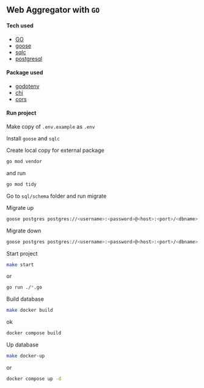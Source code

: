## Web Aggregator with `GO`

#### Tech used

* [GO]
* [goose]
* [sqlc]
* [postgresql]

#### Package used

* [godotenv]
* [chi]
* [cors]

[godotenv]: https://github.com/joho/godotenv
[chi]: https://github.com/go-chi/chi
[cors]: https://github.com/go-chi/cors
[sqlc]: https://sqlc.dev/
[postgresql]: https://www.postgresql.org/
[goose]: https://github.com/pressly/goose
[GO]: https://go.dev/

#### Run project

Make copy of `.env.example` as `.env`

Install `goose` and `sqlc`

Create local copy for external package
```bash
go mod vendor
```
and run
```bash
go mod tidy
```

Go to `sql/schema` folder and run migrate

Migrate up

```bash
goose postgres postgres://<username>:<password>@<host>:<port>/<dbname> up
```
Migrate down

```bash
goose postgres postgres://<username>:<password>@<host>:<port>/<dbname> down
```

Start project

```bash
make start 
```
or 
```bash
go run ./*.go
```

Build database
```bash
make docker build
```
ok
```bash
docker compose build
```

Up database
```bash
make docker-up
```
or
```bash
docker compose up -d
```


